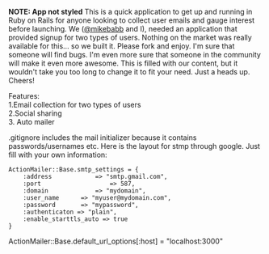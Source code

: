 <b>NOTE: App not styled</b>
This is a quick application to get up and running in Ruby on Rails for anyone looking to collect user emails and gauge interest before launching. We ([@mikebabb](http://github.com/mikebabb) and I), needed an application that provided signup for two types of users. Nothing on the market was really available for this… so we built it. Please fork and enjoy. I'm sure that someone will find bugs. I'm even more sure that someone in the community will make it even more awesome. This is filled with our content, but it wouldn't take you too long to change it to fit your need. Just a heads up. 
Cheers!

Features: </br>
1.Email collection for two types of users <br />
2.Social sharing <br />
3. Auto mailer <br />

.gitignore includes the mail initializer because it contains passwords/usernames etc. Here is the layout for stmp through google. Just fill with your own information:

<pre><code>ActionMailer::Base.smtp_settings = {
	:address			=> "smtp.gmail.com",
	:port					=> 587,
	:domain 			=> "mydomain",
	:user_name 		=> "myuser@mydomain.com",
	:password 		=> "mypassword",
	:authenticaton => "plain",
	:enable_starttls_auto => true
}</code></pre>

ActionMailer::Base.default_url_options[:host] = "localhost:3000"
